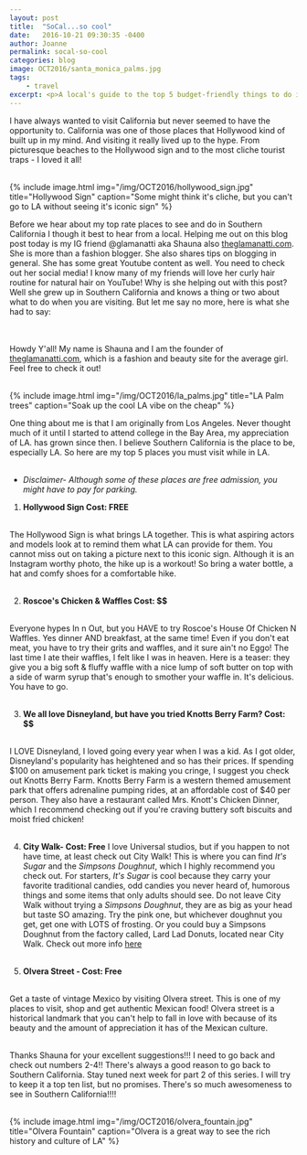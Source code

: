 ```yaml
---
layout: post
title:  "SoCal...so cool"
date:   2016-10-21 09:30:35 -0400
author: Joanne
permalink: socal-so-cool
categories: blog
image: OCT2016/santa_monica_palms.jpg
tags:
    - travel
excerpt: <p>A local's guide to the top 5 budget-friendly things to do in LA </p>
---
```


I have always wanted to visit California but never seemed to have the opportunity to.  California was one of those places that Hollywood kind of built up in my mind.  And visiting it really lived up to the hype.  From picturesque beaches to the Hollywood sign and to the most cliche tourist traps - I loved it all!
<br><br>

{% include image.html
            img="/img/OCT2016/hollywood_sign.jpg"
            title="Hollywood Sign"
            caption="Some might think it's cliche, but you can't go to LA without seeing it's iconic sign" %}

Before we hear about my top rate places to see and do in Southern California I though it best to hear from a local. Helping me out on this blog post today is my IG friend @glamanatti aka Shauna also [theglamanatti.com](http://www.theglamanatti.com). She is more than a fashion blogger. She also shares tips on blogging in general. She has some great Youtube content as well. You need to check out her social media! I know many of my friends will love her curly hair routine for natural hair on YouTube! Why is she helping out with this post? Well she grew up in Southern California and knows a thing or two about what to do when you are visiting. But let me say no more, here is what she had to say:  
<br><br>

Howdy Y'all! My name is Shauna and I am the founder of [theglamanatti.com](http://www.theglamanatti.com), which is a fashion and beauty site for the average girl. Feel free to check it out!
<br><br>

{% include image.html
            img="/img/OCT2016/la_palms.jpg"
            title="LA Palm trees"
            caption="Soak up the cool LA vibe on the cheap" %}

One thing about me is that I am originally from Los Angeles. Never thought much of it until I started to attend college in the Bay Area, my appreciation of LA. has grown since then. I believe Southern California is the place to be, especially LA. So here are my top 5 places you must visit while in LA.
<br><br>

* *Disclaimer- Although some of these places are free admission, you might have to pay for parking.*

1. **Hollywood Sign Cost: FREE**
<br>
The Hollywood Sign is what brings LA together. This is what aspiring actors and models look at to remind them what LA can provide for them. You cannot miss out on taking a picture next to this iconic sign. Although it is an Instagram worthy photo, the hike up is a workout! So bring a water bottle, a hat and comfy shoes for a comfortable hike.
<br><br>

2. **Roscoe's Chicken & Waffles Cost: $$**
<br>
Everyone hypes In n Out, but  you HAVE to try Roscoe's House Of Chicken N Waffles. Yes dinner AND breakfast, at the same time! Even if you don't eat meat, you have to try their grits and waffles, and it sure ain't no Eggo! The last time I ate their waffles, I felt like I was in heaven. Here is a teaser: they give you a big soft & fluffy waffle with a nice lump of soft butter on top with a side of warm syrup that's enough to smother your waffle in. It's delicious. You have to go.
<br><br>

3. **We all love Disneyland, but have you tried Knotts Berry Farm? Cost: $$**
<br>
I LOVE Disneyland, I loved going every year when I was a kid. As I got older, Disneyland's popularity has heightened and so has their prices. If spending  $100 on amusement park ticket is making you cringe, I suggest you check out Knotts Berry Farm. Knotts Berry Farm is a western themed amusement park that offers  adrenaline pumping rides, at an affordable cost of $40 per person. They also have a restaurant  called Mrs. Knott's Chicken Dinner, which I recommend checking out if you're craving buttery soft biscuits and moist fried chicken!
<br><br>

4. **City Walk- Cost: Free**
I love Universal studios, but if you happen to not have time, at least check out City Walk! This is where you can find *It's Sugar* and the *Simpsons Doughnut*, which I highly recommend you check out. For starters, *It's Sugar* is cool because they carry your favorite traditional candies,  odd candies you never heard of, humorous things and some items that only adults should see. Do not leave City Walk without trying a *Simpsons Doughnut*, they are as big as your head but taste SO amazing. Try the pink one, but whichever doughnut you get, get one with LOTS of frosting. Or you could buy a Simpsons Doughnut from the factory called, Lard Lad Donuts, located near City Walk. Check out more info [here](https://www.yelp.com/biz/lard-lad-donuts-universal-city-2)
<br><br>

5. **Olvera Street - Cost: Free**
<br>
Get a taste of vintage Mexico by visiting Olvera street. This is one of my places to visit,  shop and get authentic Mexican food! Olvera street is a historical landmark that you can't help to fall in love with because of its beauty and the amount of appreciation it has of the Mexican culture.
<br><br>

Thanks Shauna for your excellent suggestions!!! I need to go back and check out numbers 2-4!! There's always a good reason to go back to Southern California.  Stay tuned next week for part 2 of this series.  I will try to keep it a top ten list, but no promises. There's so much awesomeness to see in Southern California!!!!
<br><br>

{% include image.html
            img="/img/OCT2016/olvera_fountain.jpg"
            title="Olvera Fountain"
            caption="Olvera is a great way to see the rich history and culture of LA" %}

